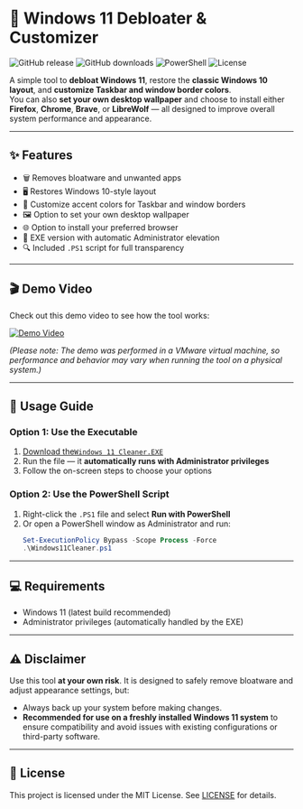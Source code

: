 # 🧹 Windows 11 Debloater & Customizer

![GitHub release](https://img.shields.io/github/v/release/zombiehunternr1/Windows11Debloater)
![GitHub downloads](https://img.shields.io/github/downloads/zombiehunternr1/Windows11Debloater/total)
![PowerShell](https://img.shields.io/badge/built%20with-PowerShell-blue)
![License](https://img.shields.io/github/license/zombiehunternr1/Windows11Debloater)

A simple tool to **debloat Windows 11**, restore the **classic Windows 10 layout**, and **customize Taskbar and window border colors**.  
You can also **set your own desktop wallpaper** and choose to install either **Firefox**, **Chrome**, **Brave**, or **LibreWolf** — all designed to improve overall system performance and appearance.

---

## ✨ Features
- 🗑️ Removes bloatware and unwanted apps
- 🖥️ Restores Windows 10-style layout
- 🎨 Customize accent colors for Taskbar and window borders
- 🖼️ Option to set your own desktop wallpaper 
- 🌐 Option to install your preferred browser
- 🧩 EXE version with automatic Administrator elevation
- 🔍 Included `.PS1` script for full transparency

---

## 🎬 Demo Video

Check out this demo video to see how the tool works:

[![Demo Video](https://img.youtube.com/vi/r3RpU7uluyk/0.jpg)](https://www.youtube.com/watch?v=r3RpU7uluyk)

*(Please note: The demo was performed in a VMware virtual machine, so performance and behavior may vary when running the tool on a physical system.)*

---

## 🚀 Usage Guide

### Option 1: Use the Executable
1. [Download the`Windows 11 Cleaner.EXE`](https://github.com/zombiehunternr1/Windows11Debloater/releases)
2. Run the file — it **automatically runs with Administrator privileges**
3. Follow the on-screen steps to choose your options

### Option 2: Use the PowerShell Script
1. Right-click the `.PS1` file and select **Run with PowerShell**
2. Or open a PowerShell window as Administrator and run:
   ```powershell
   Set-ExecutionPolicy Bypass -Scope Process -Force
   .\Windows11Cleaner.ps1
   ```

---

## 💻 Requirements
- Windows 11 (latest build recommended)
- Administrator privileges (automatically handled by the EXE)

---

## ⚠️ Disclaimer
Use this tool **at your own risk**. It is designed to safely remove bloatware and adjust appearance settings, but:
- Always back up your system before making changes.
- **Recommended for use on a freshly installed Windows 11 system** to ensure compatibility and avoid issues with existing configurations or third-party software.

---

## 📄 License

This project is licensed under the MIT License. See [LICENSE](LICENSE) for details.
